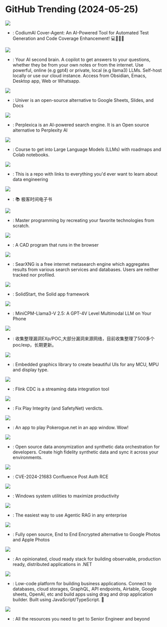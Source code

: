 # GitHub Trending (2024-05-25)

![](https://img.shields.io/badge/Python-New%20215-green?style=flat-square&logo=appveyor)
- [](https://github.comundefined): CodiumAI Cover-Agent: An AI-Powered Tool for Automated Test Generation and Code Coverage Enhancement! 💻🤖🧪🐞

![](https://img.shields.io/badge/Python-New%20838-green?style=flat-square&logo=appveyor)
- [](https://github.comundefined): Your AI second brain. A copilot to get answers to your questions, whether they be from your own notes or from the internet. Use powerful, online (e.g gpt4) or private, local (e.g llama3) LLMs. Self-host locally or use our cloud instance. Access from Obsidian, Emacs, Desktop app, Web or Whatsapp.

![](https://img.shields.io/badge/TypeScript-New%2012-green?style=flat-square&logo=appveyor)
- [](https://github.comundefined): Univer is an open-source alternative to Google Sheets, Slides, and Docs

![](https://img.shields.io/badge/TypeScript-New%20830-green?style=flat-square&logo=appveyor)
- [](https://github.comundefined): Perplexica is an AI-powered search engine. It is an Open source alternative to Perplexity AI

![](https://img.shields.io/badge/Jupyter%20Notebook-New%20358-green?style=flat-square&logo=appveyor)
- [](https://github.comundefined): Course to get into Large Language Models (LLMs) with roadmaps and Colab notebooks.

![](https://img.shields.io/badge/none-New%20236-green?style=flat-square&logo=appveyor)
- [](https://github.comundefined): This is a repo with links to everything you'd ever want to learn about data engineering

![](https://img.shields.io/badge/none-New%20798-green?style=flat-square&logo=appveyor)
- [](https://github.comundefined): 📚 极客时间电子书

![](https://img.shields.io/badge/none-New%20379-green?style=flat-square&logo=appveyor)
- [](https://github.comundefined): Master programming by recreating your favorite technologies from scratch.

![](https://img.shields.io/badge/Rust-New%20188-green?style=flat-square&logo=appveyor)
- [](https://github.comundefined): A CAD program that runs in the browser

![](https://img.shields.io/badge/Python-New%20151-green?style=flat-square&logo=appveyor)
- [](https://github.comundefined): SearXNG is a free internet metasearch engine which aggregates results from various search services and databases. Users are neither tracked nor profiled.

![](https://img.shields.io/badge/TypeScript-New%2023-green?style=flat-square&logo=appveyor)
- [](https://github.comundefined): SolidStart, the Solid app framework

![](https://img.shields.io/badge/Python-New%20242-green?style=flat-square&logo=appveyor)
- [](https://github.comundefined): MiniCPM-Llama3-V 2.5: A GPT-4V Level Multimodal LLM on Your Phone

![](https://img.shields.io/badge/none-New%20101-green?style=flat-square&logo=appveyor)
- [](https://github.comundefined): 收集整理漏洞EXp/POC,大部分漏洞来源网络，目前收集整理了500多个poc/exp，长期更新。

![](https://img.shields.io/badge/C-New%203-green?style=flat-square&logo=appveyor)
- [](https://github.comundefined): Embedded graphics library to create beautiful UIs for any MCU, MPU and display type.

![](https://img.shields.io/badge/Java-New%201-green?style=flat-square&logo=appveyor)
- [](https://github.comundefined): Flink CDC is a streaming data integration tool

![](https://img.shields.io/badge/C%2B%2B-New%2022-green?style=flat-square&logo=appveyor)
- [](https://github.comundefined): Fix Play Integrity (and SafetyNet) verdicts.

![](https://img.shields.io/badge/JavaScript-New%2020-green?style=flat-square&logo=appveyor)
- [](https://github.comundefined): An app to play Pokerogue.net in an app window. Wow!

![](https://img.shields.io/badge/TypeScript-New%20260-green?style=flat-square&logo=appveyor)
- [](https://github.comundefined): Open source data anonymization and synthetic data orchestration for developers. Create high fidelity synthetic data and sync it across your environments.

![](https://img.shields.io/badge/Python-New%2013-green?style=flat-square&logo=appveyor)
- [](https://github.comundefined): CVE-2024-21683 Confluence Post Auth RCE

![](https://img.shields.io/badge/C%23-New%20175-green?style=flat-square&logo=appveyor)
- [](https://github.comundefined): Windows system utilities to maximize productivity

![](https://img.shields.io/badge/TypeScript-New%20245-green?style=flat-square&logo=appveyor)
- [](https://github.comundefined): The easiest way to use Agentic RAG in any enterprise

![](https://img.shields.io/badge/Dart-New%2040-green?style=flat-square&logo=appveyor)
- [](https://github.comundefined): Fully open source, End to End Encrypted alternative to Google Photos and Apple Photos

![](https://img.shields.io/badge/C%23-New%207-green?style=flat-square&logo=appveyor)
- [](https://github.comundefined): An opinionated, cloud ready stack for building observable, production ready, distributed applications in .NET

![](https://img.shields.io/badge/JavaScript-New%2050-green?style=flat-square&logo=appveyor)
- [](https://github.comundefined): Low-code platform for building business applications. Connect to databases, cloud storages, GraphQL, API endpoints, Airtable, Google sheets, OpenAI, etc and build apps using drag and drop application builder. Built using JavaScript/TypeScript. 🚀

![](https://img.shields.io/badge/none-New%2064-green?style=flat-square&logo=appveyor)
- [](https://github.comundefined): All the resources you need to get to Senior Engineer and beyond

